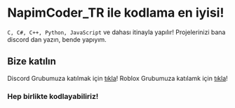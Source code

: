 # NapimCoder_TR ile kodlama en iyisi!

`C, C#, C++, Python, JavaScript` ve dahası itinayla yapılır!
Projelerinizi bana discord dan yazın, bende yapıyım.

## Bize katılın
Discord Grubumuza katılmak için [tıkla](https://discord.gg/rRmtN4DzX9)!
Roblox Grubumuza katılamk için [tıkla]([https://discord.gg/](https://www.roblox.com/tr/groups/17156782/YEB34-Studios))!

### Hep birlikte kodlayabiliriz!
